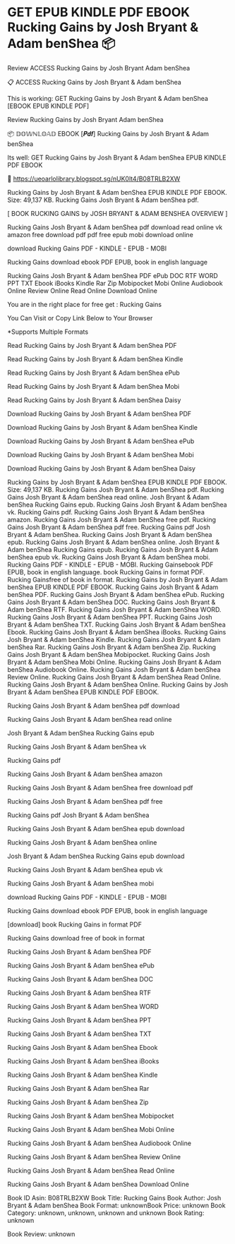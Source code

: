 # GET EPUB KINDLE PDF EBOOK Rucking Gains by  Josh Bryant &  Adam benShea 📦
Review ACCESS Rucking Gains by Josh Bryant Adam benShea

📋 ACCESS Rucking Gains by Josh Bryant & Adam benShea

This is working: GET Rucking Gains by Josh Bryant & Adam benShea [EBOOK EPUB KINDLE PDF]


Review Rucking Gains by Josh Bryant Adam benShea

📦 𝔻𝕆𝕎ℕ𝕃𝕆𝔸𝔻 EBOOK [𝑷𝒅𝒇] Rucking Gains by Josh Bryant & Adam benShea

Its well: GET Rucking Gains by Josh Bryant & Adam benShea EPUB KINDLE PDF EBOOK



📢 https://ueoarlolibrary.blogspot.sg/nUK0lt4/B08TRLB2XW



Rucking Gains by Josh Bryant & Adam benShea EPUB KINDLE PDF EBOOK. Size: 49,137 KB. Rucking Gains Josh Bryant & Adam benShea pdf.

[ BOOK RUCKING GAINS by JOSH BRYANT & ADAM BENSHEA OVERVIEW ]

Rucking Gains Josh Bryant & Adam benShea pdf download read online vk amazon free download pdf pdf free epub mobi download online

download Rucking Gains PDF - KINDLE - EPUB - MOBI

Rucking Gains download ebook PDF EPUB, book in english language

Rucking Gains Josh Bryant & Adam benShea PDF ePub DOC RTF WORD PPT TXT Ebook iBooks Kindle Rar Zip Mobipocket Mobi Online Audiobook Online Review Online Read Online Download Online

You are in the right place for free get : Rucking Gains

You Can Visit or Copy Link Below to Your Browser

*Supports Multiple Formats

Read Rucking Gains by Josh Bryant & Adam benShea PDF

Read Rucking Gains by Josh Bryant & Adam benShea Kindle

Read Rucking Gains by Josh Bryant & Adam benShea ePub

Read Rucking Gains by Josh Bryant & Adam benShea Mobi

Read Rucking Gains by Josh Bryant & Adam benShea Daisy

Download Rucking Gains by Josh Bryant & Adam benShea PDF

Download Rucking Gains by Josh Bryant & Adam benShea Kindle

Download Rucking Gains by Josh Bryant & Adam benShea ePub

Download Rucking Gains by Josh Bryant & Adam benShea Mobi

Download Rucking Gains by Josh Bryant & Adam benShea Daisy

Rucking Gains by Josh Bryant & Adam benShea EPUB KINDLE PDF EBOOK. Size: 49,137 KB. Rucking Gains Josh Bryant & Adam benShea pdf. Rucking Gains Josh Bryant & Adam benShea read online. Josh Bryant & Adam benShea Rucking Gains epub. Rucking Gains Josh Bryant & Adam benShea vk. Rucking Gains pdf. Rucking Gains Josh Bryant & Adam benShea amazon. Rucking Gains Josh Bryant & Adam benShea free pdf. Rucking Gains Josh Bryant & Adam benShea pdf free. Rucking Gains pdf Josh Bryant & Adam benShea. Rucking Gains Josh Bryant & Adam benShea epub. Rucking Gains Josh Bryant & Adam benShea online. Josh Bryant & Adam benShea Rucking Gains epub. Rucking Gains Josh Bryant & Adam benShea epub vk. Rucking Gains Josh Bryant & Adam benShea mobi. Rucking Gains PDF - KINDLE - EPUB - MOBI. Rucking Gainsebook PDF EPUB, book in english language. book Rucking Gains in format PDF. Rucking Gainsfree of book in format. Rucking Gains by Josh Bryant & Adam benShea EPUB KINDLE PDF EBOOK. Rucking Gains Josh Bryant & Adam benShea PDF. Rucking Gains Josh Bryant & Adam benShea ePub. Rucking Gains Josh Bryant & Adam benShea DOC. Rucking Gains Josh Bryant & Adam benShea RTF. Rucking Gains Josh Bryant & Adam benShea WORD. Rucking Gains Josh Bryant & Adam benShea PPT. Rucking Gains Josh Bryant & Adam benShea TXT. Rucking Gains Josh Bryant & Adam benShea Ebook. Rucking Gains Josh Bryant & Adam benShea iBooks. Rucking Gains Josh Bryant & Adam benShea Kindle. Rucking Gains Josh Bryant & Adam benShea Rar. Rucking Gains Josh Bryant & Adam benShea Zip. Rucking Gains Josh Bryant & Adam benShea Mobipocket. Rucking Gains Josh Bryant & Adam benShea Mobi Online. Rucking Gains Josh Bryant & Adam benShea Audiobook Online. Rucking Gains Josh Bryant & Adam benShea Review Online. Rucking Gains Josh Bryant & Adam benShea Read Online. Rucking Gains Josh Bryant & Adam benShea Online. Rucking Gains by Josh Bryant & Adam benShea EPUB KINDLE PDF EBOOK.

Rucking Gains Josh Bryant & Adam benShea pdf download

Rucking Gains Josh Bryant & Adam benShea read online

Josh Bryant & Adam benShea Rucking Gains epub

Rucking Gains Josh Bryant & Adam benShea vk

Rucking Gains pdf

Rucking Gains Josh Bryant & Adam benShea amazon

Rucking Gains Josh Bryant & Adam benShea free download pdf

Rucking Gains Josh Bryant & Adam benShea pdf free

Rucking Gains pdf Josh Bryant & Adam benShea

Rucking Gains Josh Bryant & Adam benShea epub download

Rucking Gains Josh Bryant & Adam benShea online

Josh Bryant & Adam benShea Rucking Gains epub download

Rucking Gains Josh Bryant & Adam benShea epub vk

Rucking Gains Josh Bryant & Adam benShea mobi

download Rucking Gains PDF - KINDLE - EPUB - MOBI

Rucking Gains download ebook PDF EPUB, book in english language

[download] book Rucking Gains in format PDF

Rucking Gains download free of book in format

Rucking Gains Josh Bryant & Adam benShea PDF

Rucking Gains Josh Bryant & Adam benShea ePub

Rucking Gains Josh Bryant & Adam benShea DOC

Rucking Gains Josh Bryant & Adam benShea RTF

Rucking Gains Josh Bryant & Adam benShea WORD

Rucking Gains Josh Bryant & Adam benShea PPT

Rucking Gains Josh Bryant & Adam benShea TXT

Rucking Gains Josh Bryant & Adam benShea Ebook

Rucking Gains Josh Bryant & Adam benShea iBooks

Rucking Gains Josh Bryant & Adam benShea Kindle

Rucking Gains Josh Bryant & Adam benShea Rar

Rucking Gains Josh Bryant & Adam benShea Zip

Rucking Gains Josh Bryant & Adam benShea Mobipocket

Rucking Gains Josh Bryant & Adam benShea Mobi Online

Rucking Gains Josh Bryant & Adam benShea Audiobook Online

Rucking Gains Josh Bryant & Adam benShea Review Online

Rucking Gains Josh Bryant & Adam benShea Read Online

Rucking Gains Josh Bryant & Adam benShea Download Online

Book ID Asin: B08TRLB2XW
Book Title: Rucking Gains
Book Author: Josh Bryant & Adam benShea
Book Format: unknownBook Price: unknown
Book Category: unknown, unknown, unknown and unknown
Book Rating: unknown

Book Review: unknown
